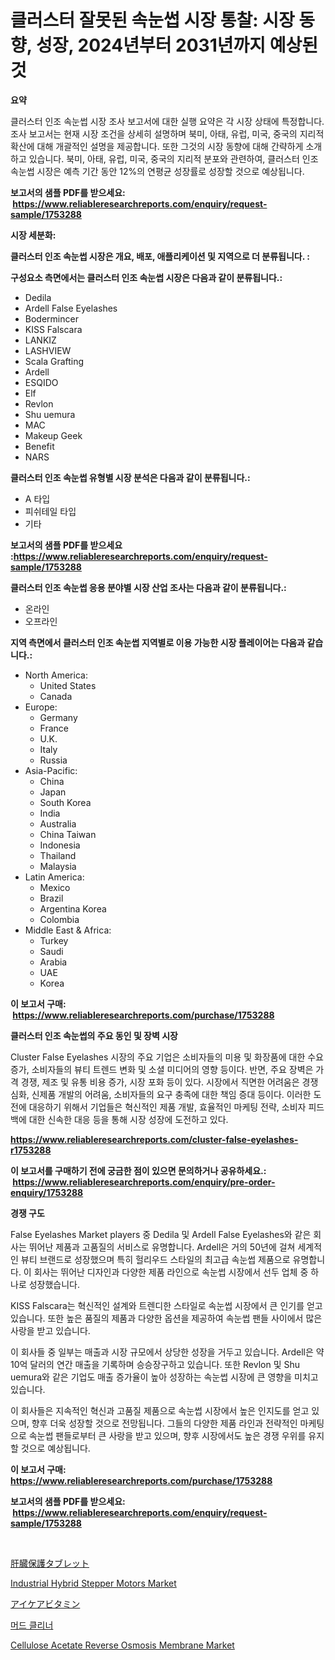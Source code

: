 <p><h1>클러스터 잘못된 속눈썹 시장 통찰: 시장 동향, 성장, 2024년부터 2031년까지 예상된 것</h1></p><p><strong>요약</strong></p>
<p><p>클러스터 인조 속눈썹 시장 조사 보고서에 대한 실행 요약은 각 시장 상태에 특정합니다.  조사 보고서는 현재 시장 조건을 상세히 설명하며 북미, 아태, 유럽, 미국, 중국의 지리적 확산에 대해 개괄적인 설명을 제공합니다. 또한 그것의 시장 동향에 대해 간략하게 소개하고 있습니다. 북미, 아태, 유럽, 미국, 중국의 지리적 분포와 관련하여, 클러스터 인조 속눈썹 시장은 예측 기간 동안 12%의 연평균 성장률로 성장할 것으로 예상됩니다.</p></p>
<p><strong>보고서의 샘플 PDF를 받으세요: &nbsp;<a href="https://www.reliableresearchreports.com/enquiry/request-sample/1753288">https://www.reliableresearchreports.com/enquiry/request-sample/1753288</a></strong></p>
<p><strong>시장 세분화:</strong></p>
<p><strong> 클러스터 인조 속눈썹 시장은 개요, 배포, 애플리케이션 및 지역으로 더 분류됩니다. :</strong></p>
<p><strong>구성요소 측면에서는 클러스터 인조 속눈썹 시장은 다음과 같이 분류됩니다.:</strong></p>
<p><ul><li>Dedila</li><li>Ardell False Eyelashes</li><li>Bodermincer</li><li>KISS Falscara</li><li>LANKIZ</li><li>LASHVIEW</li><li>Scala Grafting</li><li>Ardell</li><li>ESQIDO</li><li>Elf</li><li>Revlon</li><li>Shu uemura</li><li>MAC</li><li>Makeup Geek</li><li>Benefit</li><li>NARS</li></ul></p>
<p><strong> 클러스터 인조 속눈썹 유형별 시장 분석은 다음과 같이 분류됩니다.:</strong></p>
<p><ul><li>A 타입</li><li>피쉬테일 타입</li><li>기타</li></ul></p>
<p><strong>보고서의 샘플 PDF를 받으세요 :<a href="https://www.reliableresearchreports.com/enquiry/request-sample/1753288">https://www.reliableresearchreports.com/enquiry/request-sample/1753288</a></strong></p>
<p><strong> 클러스터 인조 속눈썹 응용 분야별 시장 산업 조사는 다음과 같이 분류됩니다.:</strong></p>
<p><ul><li>온라인</li><li>오프라인</li></ul></p>
<p><strong>지역 측면에서 클러스터 인조 속눈썹 지역별로 이용 가능한 시장 플레이어는 다음과 같습니다.:</strong></p>
<p><ul>
    <li>
        North America:
        <ul>
            <li>United States</li>
            <li>Canada</li>
        </ul>
    </li>
    <li>
        Europe:
        <ul>
            <li>Germany</li>
            <li>France</li>
            <li>U.K.</li>
            <li>Italy</li>
            <li>Russia</li>
        </ul>
    </li>
    <li>
        Asia-Pacific:
        <ul>
            <li>China</li>
            <li>Japan</li>
            <li>South Korea</li>
            <li>India</li>
            <li>Australia</li>
            <li>China Taiwan</li>
            <li>Indonesia</li>
            <li>Thailand</li>
            <li>Malaysia</li>
        </ul>
    </li>
    <li>
        Latin America:
        <ul>
            <li>Mexico</li>
            <li>Brazil</li>
            <li>Argentina Korea</li>
            <li>Colombia</li>
        </ul>
    </li>
    <li>
        Middle East & Africa:
        <ul>
            <li>Turkey</li>
            <li>Saudi</li>
            <li>Arabia</li>
            <li>UAE</li>
            <li>Korea</li>
        </ul>
    </li>
    </ul></p>
<p><strong>이 보고서 구매: &nbsp;<a href="https://www.reliableresearchreports.com/purchase/1753288">https://www.reliableresearchreports.com/purchase/1753288</a></strong></p>
<p><strong>클러스터 인조 속눈썹의 주요 동인 및 장벽 시장</strong></p>
<p><p>Cluster False Eyelashes 시장의 주요 기업은 소비자들의 미용 및 화장품에 대한 수요 증가, 소비자들의 뷰티 트렌드 변화 및 소셜 미디어의 영향 등이다. 반면, 주요 장벽은 가격 경쟁, 제조 및 유통 비용 증가, 시장 포화 등이 있다. 시장에서 직면한 어려움은 경쟁 심화, 신제품 개발의 어려움, 소비자들의 요구 충족에 대한 책임 증대 등이다. 이러한 도전에 대응하기 위해서 기업들은 혁신적인 제품 개발, 효율적인 마케팅 전략, 소비자 피드백에 대한 신속한 대응 등을 통해 시장 성장에 도전하고 있다.</p></p>
<p><strong><a href="https://www.reliableresearchreports.com/cluster-false-eyelashes-r1753288">https://www.reliableresearchreports.com/cluster-false-eyelashes-r1753288</a></strong></p>
<p><strong>이 보고서를 구매하기 전에 궁금한 점이 있으면 문의하거나 공유하세요.: &nbsp;<a href="https://www.reliableresearchreports.com/enquiry/pre-order-enquiry/1753288">https://www.reliableresearchreports.com/enquiry/pre-order-enquiry/1753288</a></strong></p>
<p><strong>경쟁 구도</strong></p>
<p><p>False Eyelashes Market players 중 Dedila 및 Ardell False Eyelashes와 같은 회사는 뛰어난 제품과 고품질의 서비스로 유명합니다. Ardell은 거의 50년에 걸쳐 세계적인 뷰티 브랜드로 성장했으며 특히 헐리우드 스타일의 최고급 속눈썹 제품으로 유명합니다. 이 회사는 뛰어난 디자인과 다양한 제품 라인으로 속눈썹 시장에서 선두 업체 중 하나로 성장했습니다.</p><p>KISS Falscara는 혁신적인 설계와 트렌디한 스타일로 속눈썹 시장에서 큰 인기를 얻고 있습니다. 또한 높은 품질의 제품과 다양한 옵션을 제공하여 속눈썹 팬들 사이에서 많은 사랑을 받고 있습니다.</p><p>이 회사들 중 일부는 매출과 시장 규모에서 상당한 성장을 거두고 있습니다. Ardell은 약 10억 달러의 연간 매출을 기록하며 승승장구하고 있습니다. 또한 Revlon 및 Shu uemura와 같은 기업도 매출 증가율이 높아 성장하는 속눈썹 시장에 큰 영향을 미치고 있습니다.</p><p>이 회사들은 지속적인 혁신과 고품질 제품으로 속눈썹 시장에서 높은 인지도를 얻고 있으며, 향후 더욱 성장할 것으로 전망됩니다. 그들의 다양한 제품 라인과 전략적인 마케팅으로 속눈썹 팬들로부터 큰 사랑을 받고 있으며, 향후 시장에서도 높은 경쟁 우위를 유지할 것으로 예상됩니다.</p></p>
<p><strong>이 보고서 구매: &nbsp; <a href="https://www.reliableresearchreports.com/purchase/1753288">https://www.reliableresearchreports.com/purchase/1753288</a></strong></p>
<p><strong>보고서의 샘플 PDF를 받으세요: &nbsp;<a href="https://www.reliableresearchreports.com/enquiry/request-sample/1753288">https://www.reliableresearchreports.com/enquiry/request-sample/1753288</a></strong><strong></strong></p>
<p>&nbsp;</p>
<p><p><a href="https://github.com/bevdtkn4419963/Market-Research-Report-List-1/blob/main/332370828471.md">肝臓保護タブレット</a></p><p><a href="https://github.com/bobicer/Market-Research-Report-List-2/blob/main/industrial-hybrid-stepper-motors-market.md">Industrial Hybrid Stepper Motors Market</a></p><p><a href="https://github.com/MosesSpinka1914/Market-Research-Report-List-1/blob/main/956956528472.md">アイケアビタミン</a></p><p><a href="https://github.com/vsoq0zknh59/Market-Research-Report-List-1/blob/main/638433025923.md">머드 클리너</a></p><p><a href="https://issuu.com/reportprime-2/docs/cellulose-acetate-reverse-osmosis-membrane-market-">Cellulose Acetate Reverse Osmosis Membrane Market</a></p></p>